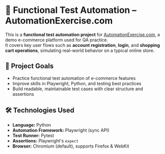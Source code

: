 # 🧪 Functional Test Automation – AutomationExercise.com

This is a **functional test automation project** for [AutomationExercise.com](https://automationexercise.com/), a demo e-commerce platform used for QA practice.  
It covers key user flows such as **account registration**, **login**, and **shopping cart operations**, simulating real-world behavior on a typical online store.

## 📌 Project Goals

- Practice functional test automation of e-commerce features
- Improve skills in Playwright, Python, and testing best practices
- Build readable, maintainable test cases with clear structure and assertions

## 🛠️ Technologies Used

- **Language:** Python  
- **Automation Framework:** Playwright (sync API)  
- **Test Runner:** Pytest  
- **Assertions:** Playwright's `expect`  
- **Browser:** Chromium (default), supports Firefox & WebKit
